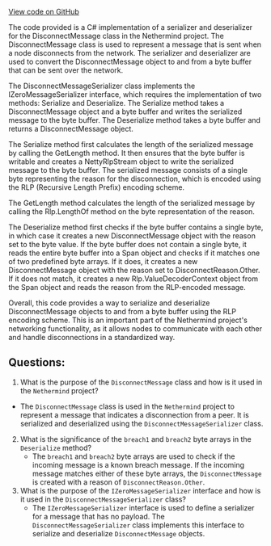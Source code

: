 [View code on GitHub](https://github.com/NethermindEth/nethermind/src/Nethermind/Nethermind.Network/P2P/Messages/DisconnectMessageSerializer.cs)

The code provided is a C# implementation of a serializer and deserializer for the DisconnectMessage class in the Nethermind project. The DisconnectMessage class is used to represent a message that is sent when a node disconnects from the network. The serializer and deserializer are used to convert the DisconnectMessage object to and from a byte buffer that can be sent over the network.

The DisconnectMessageSerializer class implements the IZeroMessageSerializer interface, which requires the implementation of two methods: Serialize and Deserialize. The Serialize method takes a DisconnectMessage object and a byte buffer and writes the serialized message to the byte buffer. The Deserialize method takes a byte buffer and returns a DisconnectMessage object.

The Serialize method first calculates the length of the serialized message by calling the GetLength method. It then ensures that the byte buffer is writable and creates a NettyRlpStream object to write the serialized message to the byte buffer. The serialized message consists of a single byte representing the reason for the disconnection, which is encoded using the RLP (Recursive Length Prefix) encoding scheme.

The GetLength method calculates the length of the serialized message by calling the Rlp.LengthOf method on the byte representation of the reason.

The Deserialize method first checks if the byte buffer contains a single byte, in which case it creates a new DisconnectMessage object with the reason set to the byte value. If the byte buffer does not contain a single byte, it reads the entire byte buffer into a Span<byte> object and checks if it matches one of two predefined byte arrays. If it does, it creates a new DisconnectMessage object with the reason set to DisconnectReason.Other. If it does not match, it creates a new Rlp.ValueDecoderContext object from the Span<byte> object and reads the reason from the RLP-encoded message.

Overall, this code provides a way to serialize and deserialize DisconnectMessage objects to and from a byte buffer using the RLP encoding scheme. This is an important part of the Nethermind project's networking functionality, as it allows nodes to communicate with each other and handle disconnections in a standardized way.
## Questions: 
 1. What is the purpose of the `DisconnectMessage` class and how is it used in the `Nethermind` project?
   - The `DisconnectMessage` class is used in the `Nethermind` project to represent a message that indicates a disconnection from a peer. It is serialized and deserialized using the `DisconnectMessageSerializer` class.
2. What is the significance of the `breach1` and `breach2` byte arrays in the `Deserialize` method?
   - The `breach1` and `breach2` byte arrays are used to check if the incoming message is a known breach message. If the incoming message matches either of these byte arrays, the `DisconnectMessage` is created with a reason of `DisconnectReason.Other`.
3. What is the purpose of the `IZeroMessageSerializer` interface and how is it used in the `DisconnectMessageSerializer` class?
   - The `IZeroMessageSerializer` interface is used to define a serializer for a message that has no payload. The `DisconnectMessageSerializer` class implements this interface to serialize and deserialize `DisconnectMessage` objects.